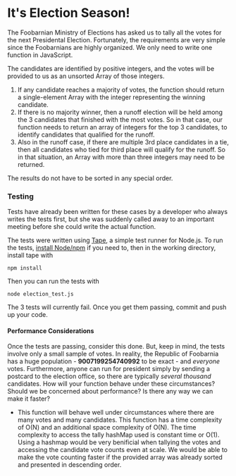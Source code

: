 # It's Election Season!

The Foobarnian Ministry of Elections has asked us to tally all the votes for the
next Presidental Election. Fortunately, the requirements are very simple since
the Foobarnians are highly organized. We only need to write one function in
JavaScript.

The candidates are identified by positive integers, and the votes will be
provided to us as an unsorted Array of those integers.

1. If any candidate reaches a majority of votes, the function should return a
   single-element Array with the integer representing the winning candidate.
2. If there is no majority winner, then a runoff election will be held among the 3
   candidates that finished with the most votes. So in that case, our function
   needs to return an array of integers for the top 3 candidates, to identify
   candidates that qualified for the runoff.
3. Also in the runoff case, if there are multiple 3rd place candidates in a tie,
   then all candidates who tied for third place will qualify for the runoff. So in
   that situation, an Array with more than three integers may need to be returned.

The results do not have to be sorted in any special order.

### Testing

Tests have already been written for these cases by a developer who always
writes the tests first, but she was suddenly called away to an important
meeting before she could write the actual function.

The tests were written using [Tape](https://github.com/substack/tape), a simple test runner for Node.js. To run the
tests, [install Node/npm](https://docs.npmjs.com/getting-started/installing-node) if you need to, then in the working directory, install tape with

`npm install`

Then you can run the tests with

`node election_test.js`

The 3 tests will currently fail. Once you get them passing, commit and push up
your code.

#### Performance Considerations

Once the tests are passing, consider this done. But, keep in mind, the tests
involve only a small sample of votes. In reality, the Republic of Foobarnia has a
huge population - **9007199254740992** to be exact - and _everyone_ votes.
Furthermore, anyone can run for president simply by sending a postcard to the
election office, so there are typically _several thousand_ candidates. How will
your function behave under these circumstances? Should we be concerned about
performance? Is there any way we can make it faster?

- This function will behave well under circumstances where there are many votes and many candidates. This function has a time complexity of O(N) and an additional space complexity of O(N). The time complexity to access the tally hashMap used is constant time or O(1). Using a hashmap would be very benificial when tallying the votes and accessing the candidate vote counts even at scale. We would be able to make the vote counting faster if the provided array was already sorted and presented in descending order.
